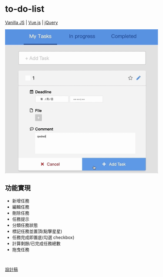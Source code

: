# to-do-list
[Vanilla JS](./Vanilla-JS/index.html) | [Vue.js](./Vue.js/index.html) | [jQuery](./jQuery/index.html)


![](./images/demo.gif)


## 功能實現
- 新增任務
- 編輯任務
- 刪除任務
- 任務提示
- 分類任務狀態
- 標記任務並置頂(點擊星星)
- 任務完成即置底(勾選 checkbox)
- 計算剩餘/已完成任務總數
- 拖曳任務

<br>

[設計稿](https://hexschool.github.io/THE_F2E_Design/todolist/)

